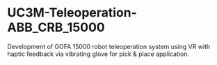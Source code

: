 # UC3M-Teleoperation-ABB_CRB_15000
Development of GOFA 15000 robot teleoperation system using VR with haptic feedback via vibrating glove for pick &amp; place application.
